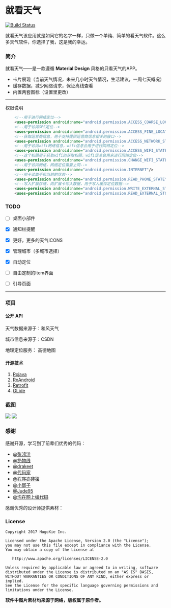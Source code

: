 # 就看天气
[![Build Status](https://travis-ci.org/xcc3641/SeeWeather.svg?branch=master)](https://travis-ci.org/xcc3641/SeeWeather)

就看天气该应用就是如同它的名字一样，只做一个单纯、简单的看天气软件。这么多天气软件，你选择了我，这是我的幸运。


### 简介
就看天气——是一款遵循 **Material Design** 风格的只看天气的APP。
- 卡片展现（当前天气情况，未来几小时天气情况，生活建议，一周七天概况）
- 缓存数据，减少网络请求，保证离线查看
- 内置两套图标（设置里更改）


----

权限说明

```xml
	<!--用于进行网络定位-->
	<uses-permission android:name="android.permission.ACCESS_COARSE_LOCATION"/>
	<!--用于访问GPS定位-->
	<uses-permission android:name="android.permission.ACCESS_FINE_LOCATION"/>
	<!--获取运营商信息，用于支持提供运营商信息相关的接口-->
	<uses-permission android:name="android.permission.ACCESS_NETWORK_STATE"/>
	<!--用于访问wifi网络信息，wifi信息会用于进行网络定位-->
	<uses-permission android:name="android.permission.ACCESS_WIFI_STATE"/>
	<!--这个权限用于获取wifi的获取权限，wifi信息会用来进行网络定位-->
	<uses-permission android:name="android.permission.CHANGE_WIFI_STATE"/>
	<!--用于访问网络，网络定位需要上网-->
	<uses-permission android:name="android.permission.INTERNET"/>
	<!--用于读取手机当前的状态-->
	<uses-permission android:name="android.permission.READ_PHONE_STATE"/>
	<!--写入扩展存储，向扩展卡写入数据，用于写入缓存定位数据-->
	<uses-permission android:name="android.permission.WRITE_EXTERNAL_STORAGE"/>
	<uses-permission android:name="android.permission.READ_EXTERNAL_STORAGE"/>

```


### TODO

- [ ] 桌面小部件
- [x] 通知栏提醒
- [x] 更好，更多的天气ICONS
- [x] 管理城市（多城市选择）
- [x] 自动定位
- [ ] 自由定制的Item界面
- [ ] 引导页面


----

### 项目
#### 公开 API

天气数据来源于：和风天气

城市信息来源于：CSDN

地理定位服务： 高德地图

#### 开源技术
1. [Rxjava][2]
2. [RxAndroid][3]
3. [Retrofit][4]
4. [GLide][5]


### 截图

![][image-2]
![][image-3]

### 感谢
感谢开源，学习到了前辈们优秀的代码：
- [@张鸿洋][7]
- [@扔物线][8]
- [@drakeet][9]
- [@代码家][10]
- [@程序亦非猿][11]
- [@小鄧子][12]
- [@Jude95][13]
- [@泡在网上编代码][14]

感谢优秀的设计师提供素材：


### License

    Copyright 2017 HugoXie Inc.

    Licensed under the Apache License, Version 2.0 (the "License");
    you may not use this file except in compliance with the License.
    You may obtain a copy of the License at

       http://www.apache.org/licenses/LICENSE-2.0

    Unless required by applicable law or agreed to in writing, software
    distributed under the License is distributed on an "AS IS" BASIS,
    WITHOUT WARRANTIES OR CONDITIONS OF ANY KIND, either express or implied.
    See the License for the specific language governing permissions and
    limitations under the License.

__软件中图片素材均来源于网络，版权属于原作者。__






[1]: https://www.zhihu.com/question/26417244/answer/70193822
[2]: https://github.com/ReactiveX/RxJava
[3]: https://github.com/ReactiveX/RxAndroid
[4]: https://github.com/square/retrofit
[5]: https://github.com/bumptech/glide
[6]: https://github.com/yangfuhai/ASimpleCache
[7]: https://github.com/hongyangAndroid
[8]: https://github.com/rengwuxian
[9]: https://github.com/drakeet
[10]: https://github.com/daimajia
[11]: https://github.com/AlanCheen
[12]: https://github.com/SmartDengg
[13]: https://github.com/Jude95
[14]: http://weibo.com/u/2711441293?topnav=1&amp;wvr=6&amp;topsug=1&amp;is_all=1


[image-2]: /images/day.png
[image-3]: /images/night.png
[image-5]: http://xcc3641.qiniudn.com/app-%E6%94%AF%E4%BB%98%E5%AE%9D.jpg
